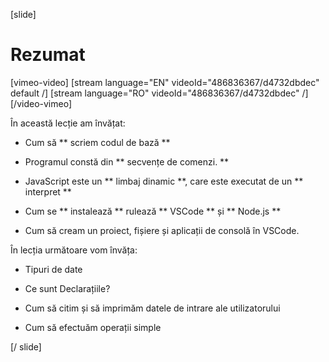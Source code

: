 
[slide]
# Rezumat

[vimeo-video]
[stream language="EN" videoId="486836367/d4732dbdec" default /]
[stream language="RO" videoId="486836367/d4732dbdec"  /]
[/video-vimeo]

În această lecție am învățat:

- Cum să ** scriem codul de bază **

- Programul constă din ** secvențe de comenzi. **

- JavaScript este un ** limbaj dinamic **, care este executat de un ** interpret **

- Cum se ** instalează ** rulează ** VSCode ** și ** Node.js **

- Cum să cream un proiect, fișiere și aplicații de consolă în VSCode.

În lecția următoare vom învăța:

- Tipuri de date

- Ce sunt Declarațiile?

- Cum să citim și să imprimăm datele de intrare ale utilizatorului

- Cum să efectuăm operații simple

[/ slide]